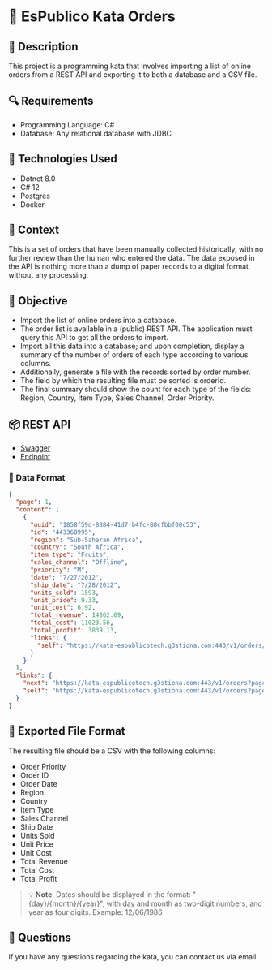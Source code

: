 # 🥋 EsPublico Kata Orders

## 📰 Description

This project is a programming kata that involves importing a list of online orders from a REST API and exporting it to both a database and a CSV file.

## 🔍 Requirements

- Programming Language: C#
- Database: Any relational database with JDBC

## 🤖 Technologies Used

- Dotnet 8.0
- C# 12
- Postgres
- Docker

## 📕 Context

This is a set of orders that have been manually collected historically, with no further review than the human who entered the data. The data exposed in the API is nothing more than a dump of paper records to a digital format, without any processing.

## 👀 Objective

- Import the list of online orders into a database.
- The order list is available in a (public) REST API. The application must query this API to get all the orders to import.
- Import all this data into a database; and upon completion, display a summary of the number of orders of each type according to various columns.
- Additionally, generate a file with the records sorted by order number.
- The field by which the resulting file must be sorted is orderId.
- The final summary should show the count for each type of the fields: Region, Country, Item Type, Sales Channel, Order Priority.

## 📦 REST API

- [Swagger](https://kata-espublicotech.g3stiona.com/apidoc/#/orders/getOrder)
- [Endpoint](https://kata-espublicotech.g3stiona.com/v1/orders?page=1&max-per-page=100)

### 📄 Data Format

```json
{
  "page": 1,
  "content": [
    {
      "uuid": "1858f59d-8884-41d7-b4fc-88cfbbf00c53",
      "id": "443368995",
      "region": "Sub-Saharan Africa",
      "country": "South Africa",
      "item_type": "Fruits",
      "sales_channel": "Offline",
      "priority": "M",
      "date": "7/27/2012",
      "ship_date": "7/28/2012",
      "units_sold": 1593,
      "unit_price": 9.33,
      "unit_cost": 6.92,
      "total_revenue": 14862.69,
      "total_cost": 11023.56,
      "total_profit": 3839.13,
      "links": {
        "self": "https://kata-espublicotech.g3stiona.com:443/v1/orders/1858f59d-8884-41d7-b4fc-88cfbbf00c53"
      }
    }
  ],
  "links": {
    "next": "https://kata-espublicotech.g3stiona.com:443/v1/orders?page=2&max-per-page=100",
    "self": "https://kata-espublicotech.g3stiona.com:443/v1/orders?page=1&max-per-page=100"
  }
}
```

## 📄 Exported File Format

The resulting file should be a CSV with the following columns:

- Order Priority
- Order ID
- Order Date
- Region
- Country
- Item Type
- Sales Channel
- Ship Date
- Units Sold
- Unit Price
- Unit Cost
- Total Revenue
- Total Cost
- Total Profit

> 💡 **Note**: Dates should be displayed in the format: "{day}/{month}/{year}", with day and month as two-digit numbers, and year as four digits. Example: 12/06/1986

## 🤔 Questions

If you have any questions regarding the kata, you can contact us via email.